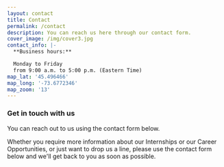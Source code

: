 ```yaml
---
layout: contact
title: Contact
permalink: /contact
description: You can reach us here through our contact form.
cover_image: /img/cover3.jpg
contact_info: |-
  **Business hours:**

  Monday to Friday  
  from 9:00 a.m. to 5:00 p.m. (Eastern Time)
map_lat: '45.496466'
map_long: '-73.6772346'
map_zoom: '13'
---
```

### Get in touch with us

You can reach out to us using the contact form below.

Whether you require more information about our Internships or our Career Opportunities, or just want to drop us a line, please use the contact form below and we'll get back to you as soon as possible.
